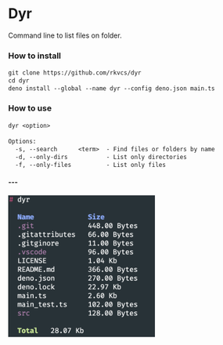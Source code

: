 # Dyr

Command line to list files on folder.

### How to install

```
git clone https://github.com/rkvcs/dyr
cd dyr
deno install --global --name dyr --config deno.json main.ts
```

### How to use

```
dyr <option>

Options:
  -s, --search      <term>  - Find files or folders by name              
  -d, --only-dirs           - List only directories                      
  -f, --only-files          - List only files 

```
#### ---
<img src="./screenshot.png" width="300"/>